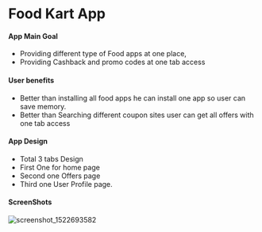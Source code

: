 
<h1>Food Kart App</h1>

<h4>App Main Goal</h4>

- Providing different type of Food apps at one place, 
- Providing Cashback and promo codes at one tab access

<h4>User benefits</h4>

- Better than installing all food apps he can install one app so user can save memory.
- Better than Searching different coupon sites user can get all offers with one tab access

<h4>App Design</h4>

- Total 3 tabs Design 
- First One for home page
- Second one Offers page
- Third one User Profile page.

<h4>ScreenShots</h4>


![screenshot_1522693582](https://user-images.githubusercontent.com/14964462/38209585-79089f82-36d2-11e8-8236-ea0ac78a46aa.png)

